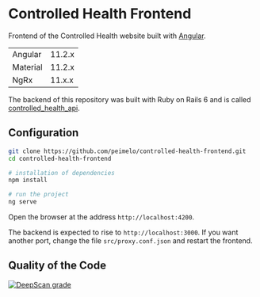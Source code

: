 # Controlled Health Frontend

Frontend of the Controlled Health website built with [Angular](https://angular.io).

<table>
  <tr>
    <td>Angular</td>
    <td>
      11.2.x
    </td>
  </tr>
  <tr>
    <td>Material</td>
    <td>
      11.2.x
    </td>
  </tr>
  <tr>
    <td>NgRx</td>
    <td>
      11.x.x
    </td>
  </tr>
</table>

The backend of this repository was built with Ruby on Rails 6 and is called [controlled_health_api](https://github.com/peimelo/controlled_health_api).

## Configuration

```bash
git clone https://github.com/peimelo/controlled-health-frontend.git
cd controlled-health-frontend

# installation of dependencies
npm install

# run the project
ng serve
```

Open the browser at the address `http://localhost:4200`.

The backend is expected to rise to `http://localhost:3000`. If you want another port, change the file `src/proxy.conf.json` and restart the frontend.

## Quality of the Code

[![DeepScan grade](https://deepscan.io/api/teams/11362/projects/15113/branches/298154/badge/grade.svg)](https://deepscan.io/dashboard#view=project&tid=11362&pid=15113&bid=298154)
